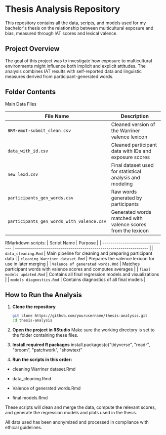 # Thesis Analysis Repository

This repository contains all the data, scripts, and models used for my bachelor's thesis on the relationship between multicultural exposure and bias, measured through IAT scores and lexical valence.

## Project Overview

The goal of this project was to investigate how exposure to multicultural environments might influence both implicit and explicit attitudes. The analysis combines IAT results with self-reported data and linguistic measures derived from participant-generated words.

## Folder Contents

Main Data Files 

| File Name                                 | Description                                                  |
| ----------------------------------------- | ------------------------------------------------------------ |
| `BRM-emot-submit_clean.csv`               | Cleaned version of the Warriner valence lexicon              |
| `data_with_id.csv`                        | Cleaned participant data with IDs and exposure scores        |
| `new_lexd.csv`                            | Final dataset used for statistical analysis and modeling     |
| `participants_gen_words.csv`              | Raw words generated by participants                          |
| `participants_gen_words_with_valence.csv` | Generated words matched with valence scores from the lexicon |


RMarkdown scripts:
| Script Name                      | Purpose                                                             |
| -------------------------------- | ------------------------------------------------------------------- |
| `data_cleaning.Rmd`              | Main pipeline for cleaning and preparing participant data           |
| `cleaning Warriner dataset.Rmd`  | Prepares the valence lexicon for use in later merging               |
| `Valence of generated words.Rmd` | Matches participant words with valence scores and computes averages |
| `final models updated.Rmd`       | Contains all final regression models and visualizations             |
| `models diagnostics.Rmd`         | Contains diagnostics of all final models                            |





## How to Run the Analysis

1. **Clone the repository**
   ```bash
   git clone https://github.com/yourusername/thesis-analysis.git
   cd thesis-analysis

2. **Open the project in RStudio**
Make sure the working directory is set to the folder containing these files.

3. **Install required R packages**
install.packages(c("tidyverse", "readr", "broom", "patchwork", "showtext"

4. **Run the scripts in this order:**

- cleaning Warriner dataset.Rmd

- data_cleaning.Rmd

- Valence of generated words.Rmd

- final models.Rmd

These scripts will clean and merge the data, compute the relevant scores, and generate the regression models and plots used in the thesis.


All data used has been anonymized and processed in compliance with ethical guidelines.
